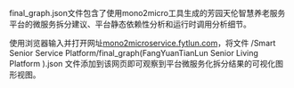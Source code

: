 final_graph.json文件包含了使用mono2micro工具生成的芳园天伦智慧养老服务平台的微服务拆分建议、平台静态依赖性分析和运行时调用分析细节。

使用浏览器输入并打开网址[mono2microservice.fytlun.com](http://mono2microservice.fytlun.com)，将文件 /Smart Senior Service Platform/final_graph(FangYuanTianLun Senior Living Platform ).json 文件添加到该网页即可观察到平台微服务化拆分结果的可视化图形视图。
